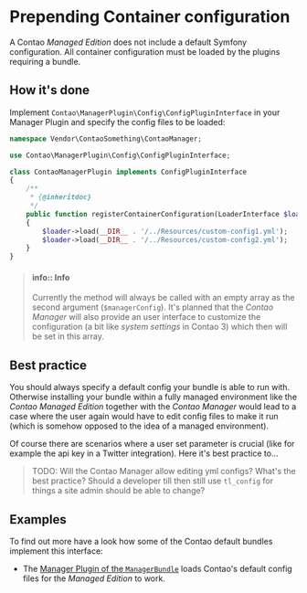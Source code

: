 # Prepending Container configuration

A Contao *Managed Edition* does not include a default Symfony configuration.
All container configuration must be loaded by the plugins requiring a bundle.


## How it's done

Implement ``Contao\ManagerPlugin\Config\ConfigPluginInterface`` in your Manager
Plugin and specify the config files to be loaded:

```php
namespace Vendor\ContaoSomething\ContaoManager;

use Contao\ManagerPlugin\Config\ConfigPluginInterface;

class ContaoManagerPlugin implements ConfigPluginInterface
{
    /**
     * {@inheritdoc}
     */
    public function registerContainerConfiguration(LoaderInterface $loader, array $managerConfig)
    {
        $loader->load(__DIR__ . '/../Resources/custom-config1.yml');
        $loader->load(__DIR__ . '/../Resources/custom-config2.yml');
    }
}
```

> #### info:: Info
> Currently the method will always be called with an empty array as the
> second argument (``$managerConfig``). It's planned that the *Contao Manager*
> will also provide an user interface to customize the configuration (a bit
> like *system settings* in Contao 3) which then will be set in this array.


## Best practice
You should always specify a default config your bundle is able to run with.
Otherwise installing your bundle within a fully managed environment like the
*Contao Managed Edition* together with the *Contao Manager* would lead to a
case where the user again would have to edit config files to make it run
(which is somehow opposed to the idea of a managed environment).
 
Of course there are scenarios where a user set parameter is crucial (like for
example the api key in a Twitter integration). Here it's best practice to...  

> TODO: Will the Contao Manager allow editing yml configs? What's the best practice?
>       Should a developer till then still use ``tl_config`` for things a site admin
>       should be able to change?


## Examples

To find out more have a look how some of the Contao default bundles implement
this interface:

 * The [Manager Plugin of the ``ManagerBundle``][ex1] loads Contao's default
   config files for the *Managed Edition* to work.
 

 
[ex1]: https://github.com/contao/manager-bundle/blob/4.4.2/src/ContaoManager/Plugin.php#L80-L97
